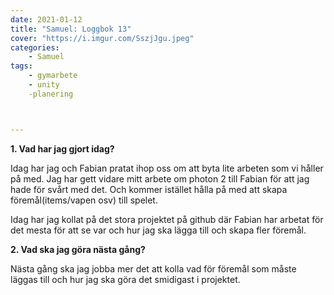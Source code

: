 ```yaml
---
date: 2021-01-12
title: "Samuel: Loggbok 13"
cover: "https://i.imgur.com/SszjJgu.jpeg"
categories: 
    - Samuel
tags:
    - gymarbete
    - unity
	-planering



---
```


**1. Vad har jag gjort idag?**

Idag har jag och Fabian pratat ihop oss om att byta lite arbeten som vi håller på med. Jag har gett vidare mitt arbete om photon 2 till Fabian för att jag hade för svårt med det. Och kommer istället hålla på med att skapa föremål(items/vapen osv) till spelet. 

Idag har jag kollat på det stora projektet på github där Fabian har arbetat för det mesta för att se var och hur jag ska lägga till och skapa fler föremål.

**2. Vad ska jag göra nästa gång?**

Nästa gång ska jag jobba mer det att kolla vad för föremål som måste läggas till och hur jag ska göra det smidigast i projektet.